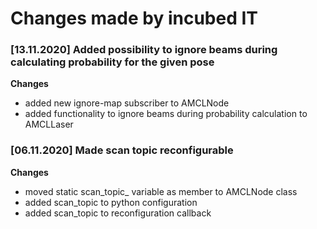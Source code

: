 # Changes made by incubed IT

### [13.11.2020] Added possibility to ignore beams during calculating probability for the given pose

**Changes**
* added new ignore-map subscriber to AMCLNode
* added functionality to ignore beams during probability calculation to AMCLLaser

### [06.11.2020] Made scan topic reconfigurable

**Changes**
* moved static scan_topic_ variable as member to AMCLNode class
* added scan_topic to python configuration
* added scan_topic to reconfiguration callback
